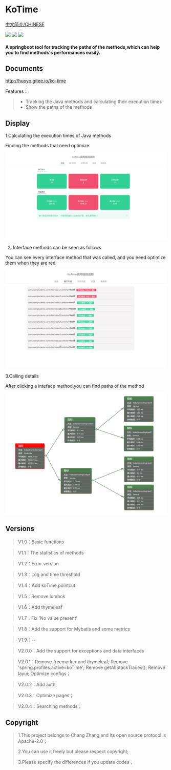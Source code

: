 # KoTime

[中文简介/CHINESE](README.md)

<div >
    <img src='https://shields.io/badge/version-2.0.6-green.svg'>
    <img src='https://shields.io/badge/author-Chang Zhang-dbab09.svg'>
    <img src='https://shields.io/badge/dependencies-Spring|Java JWT|aspectjweaver|tomcat|UIKit-r.svg'>
    <h4>A springboot tool for tracking the paths of the methods,which can help you to find methods's performances easily.</h4>
</div>


## Documents

http://huoyo.gitee.io/ko-time


Features：

> * Tracking the Java methods and calculating their execution times
> * Show the paths of the methods


## Display

1.Calculating the execution times of Java methods

Finding the methods that need optimize

![输入图片说明](docs/v201/zl.png)

2. Interface methods can be seen as follows

You can see every interface method that was called, and you need optimize them when they are red

![输入图片说明](docs/v201/apis.png)

3.Calling details

After clicking a inteface method,you can find paths of the method

![输入图片说明](docs/v203/ff.png)

## Versions

> V1.0：Basic functions

> V1.1：The statistics of methods

> V1.2：Error version

> V1.3：Log and time threshold

> V1.4：Add koTime.pointcut

> V1.5：Remove lombok

> V1.6：Add thymeleaf

> V1.7：Fix 'No value present'

> V1.8：Add the support for Mybatis and some metrics

> V1.9：--

> V2.0.0：Add the support for exceptions and data interfaces

> V2.0.1：Remove freemarker and thymeleaf;
          Remove 'spring.profiles.active=koTime';
          Remove getAllStackTraces();
          Remove layui;
          Optimize configs；

> V2.0.2：Add auth;

> V2.0.3：Optimize pages；

> V2.0.4：Searching methods；


## Copyright

> 1.This project belongs to Chang Zhang,and Its open source protocol is Apache-2.0；
>
> 2.You can use it freely  but please respect copyright;
>
> 3.Please specify the differences if you update codes；
>




